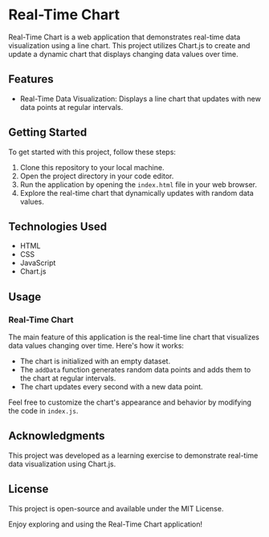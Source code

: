# Real-Time Chart

Real-Time Chart is a web application that demonstrates real-time data visualization using a line chart. This project utilizes Chart.js to create and update a dynamic chart that displays changing data values over time.

## Features

- Real-Time Data Visualization: Displays a line chart that updates with new data points at regular intervals.

## Getting Started

To get started with this project, follow these steps:

1. Clone this repository to your local machine.
2. Open the project directory in your code editor.
3. Run the application by opening the `index.html` file in your web browser.
4. Explore the real-time chart that dynamically updates with random data values.

## Technologies Used

- HTML
- CSS
- JavaScript
- Chart.js

## Usage

### Real-Time Chart

The main feature of this application is the real-time line chart that visualizes data values changing over time. Here's how it works:

- The chart is initialized with an empty dataset.
- The `addData` function generates random data points and adds them to the chart at regular intervals.
- The chart updates every second with a new data point.

Feel free to customize the chart's appearance and behavior by modifying the code in `index.js`.

## Acknowledgments

This project was developed as a learning exercise to demonstrate real-time data visualization using Chart.js.

## License

This project is open-source and available under the MIT License.

Enjoy exploring and using the Real-Time Chart application!
